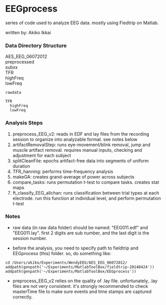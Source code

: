 EEGprocess
==========

series of code used to analyze EEG data. mostly using Fiedtrip on Matlab.

written by: Akiko Ikkai


### Data Directory Structure
AES_EEG_06072012  
	preprocessed  
		subxx  
		   TFR  
		     highFreq  
		     lowFreq  
	
	rawdata  
	
	TFR  
	  highFreq  
	  lowFreq  

### Analysis Steps
1. preprocess_EEG_v2: reads in EDF and lay files from the recording session to organize into analyzable format. see notes below    
2. artifactRemovalStep: runs eye-movement/blink removal, jump and muscle artifact removal. requires manual inputs, checking and adjustment for each subject    
3. splitCleanFile: epochs artifact-free data into segments of uniform duration  
4. TFR_hanning: performs time-frequency analysis  
5. makeGA: creates grand-average of power across subjects  
6. compare_tasks: runs permutation t-test to compare tasks. creates stat maps  
7. ft_classify_EEG_allchan: runs classification between trial types at each electrode. run this function at individual level, and perform permutation t-test  

### Notes
* raw data (in raw data folder) should be named: "EEG011.edf" and "EEG011.lay". first 2 digits are sub number, and the last digit is the session number.

* before the analysis, you need to specify path to fieldtrip and EEGprocess (this) folder. so, do something like:      
```{r}
cd /Users/akiko/Experiments/WendyEEG/AES_EEG_06072012/
addpath(genpath('~/Experiments/MatlabToolBox/fieldtrip-20140424'))
addpath(genpath('~/Experiments/MatlabToolBox/EEGprocess'))
```
* preprocess_EEG_v2 relies on the quality of .lay file. unfortunately, .lay files are not very consistent. it's strongly recommended to check masterTime file to make sure events and time stamps are captured correctly.

	
				
			

